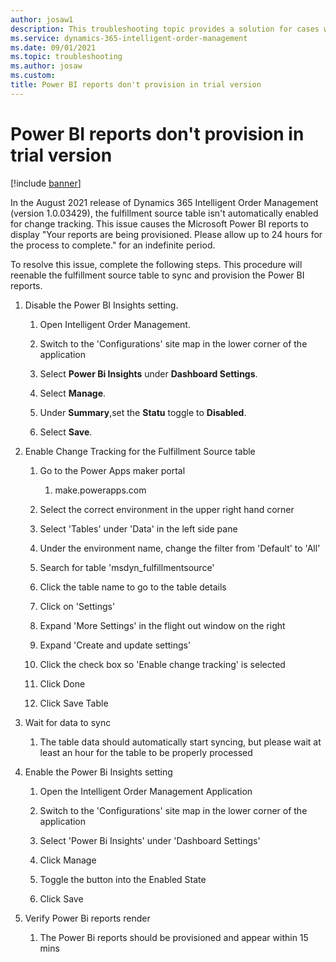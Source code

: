 ```yaml
---
author: josaw1
description: This troubleshooting topic provides a solution for cases where Power BI reports for Dynamics 365 Intelligent Order Management don't provision.
ms.service: dynamics-365-intelligent-order-management
ms.date: 09/01/2021
ms.topic: troubleshooting
ms.author: josaw
ms.custom: 
title: Power BI reports don't provision in trial version
---
```



# Power BI reports don't provision in trial version

[!include [banner](includes/banner.md)]

In the August 2021 release of Dynamics 365 Intelligent Order Management (version 1.0.03429), the fulfillment source table isn't automatically enabled for change tracking. This issue causes the Microsoft Power BI reports to display "Your reports are being provisioned. Please allow up to 24 hours for the process to complete." for an indefinite period. 

To resolve this issue, complete the following steps. This procedure will reenable the fulfillment source table to sync and provision the Power BI reports.

1.  Disable the Power BI Insights setting.

    1.  Open Intelligent Order Management.

    2.  Switch to the 'Configurations' site map in the lower corner of the application <!-- which corner? is this a button? rewrite this step -->

    3.  Select **Power Bi Insights** under **Dashboard Settings**.

    4.  Select **Manage**.

    5.  Under **Summary**,set the **Statu** toggle to **Disabled**.

    6.  Select **Save**.

2.  Enable Change Tracking for the Fulfillment Source table

    1.  Go to the Power Apps maker portal

        1.  make.powerapps.com

    2.  Select the correct environment in the upper right hand corner

    3.  Select 'Tables' under 'Data' in the left side pane

    4.  Under the environment name, change the filter from 'Default' to 'All'

    5.  Search for table 'msdyn\_fulfillmentsource'

    6.  Click the table name to go to the table details

    7.  Click on 'Settings'

    8.  Expand 'More Settings' in the flight out window on the right

    9.  Expand 'Create and update settings'

    10. Click the check box so 'Enable change tracking' is selected

    11. Click Done

    12. Click Save Table

3.  Wait for data to sync

    1.  The table data should automatically start syncing, but please wait at least an hour for the table to be properly processed

4.  Enable the Power Bi Insights setting

    1.  Open the Intelligent Order Management Application

    2.  Switch to the 'Configurations' site map in the lower corner of the application

    3.  Select 'Power Bi Insights' under 'Dashboard Settings'

    4.  Click Manage

    5.  Toggle the button into the Enabled State

    6.  Click Save

5.  Verify Power Bi reports render

    1.  The Power Bi reports should be provisioned and appear within 15 mins
